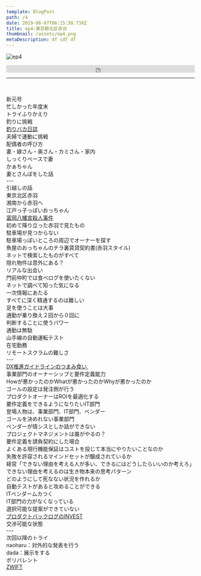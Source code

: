```yaml
---  
template: BlogPost  
path: /4
date: 2019-06-07T06:15:50.738Z  
title: ep4:東京都北区赤羽
thumbnail: /assets/ep4.png
metaDescription: df sdf df  
---  
```

![ep4](/assets/ep4.png)  
<iframe width="100%" height="20" scrolling="no" frameborder="no" allow="autoplay" src="https://w.soundcloud.com/player/?url=https%3A//api.soundcloud.com/tracks/604391637&color=%23ff5500&inverse=false&auto_play=false&show_user=true"></iframe>
</br>

***

</br>

<p>新元号<br>忙しかった年度末<br>トライふりかえり<br>釣りに挑戦<br><a href="https://ja.wikipedia.org/wiki/%E9%87%A3%E3%82%8A%E3%83%90%E3%82%AB%E6%97%A5%E8%AA%8C" target="_blank" rel="noopener noreferrer">釣りバカ日誌</a><br>夫婦で運動に挑戦<br>配偶者の呼び方<br>妻・嫁さん・奥さん・カミさん・家内<br>しっくりベースで妻<br>かぁちゃん<br>妻とさんぽをした話<br>---<br>引越しの話<br>東京北区赤羽<br>湘南から赤羽へ<br>江戸っ子っぽいおっちゃん<br><a href="https://ja.wikipedia.org/wiki/%E5%AF%8C%E5%B2%A1%E5%85%AB%E5%B9%A1%E5%AE%AE%E6%AE%BA%E4%BA%BA%E4%BA%8B%E4%BB%B6" target="_blank" rel="noopener noreferrer">富岡八幡宮殺人事件</a><br>初めて降り立った赤羽で見たもの<br>駐車場が見つからない<br>駐車場っぽいところの周辺でオーナーを探す<br>魚屋のおっちゃんのチラ裏賃貸契約書(赤羽スタイル)<br>ネットで検索したものがすべて<br>隠れ物件は意外にある？<br>リアルな出会い<br>門前仲町では食べログを使いたくない<br>ネットで調べて知った気になる<br>一次情報にあたる<br>すべてに深く精通するのは難しい<br>足を使うことは大事<br>通勤が乗り換え２回から０回に<br>判断することに使うパワー<br>通勤は無駄<br>山手線の自動運転テスト<br>在宅勤務<br>リモートスクラムの難しさ<br>---<br><a href="https://www.meti.go.jp/press/2018/12/20181212004/20181212004-1.pdf" target="_blank" rel="noopener noreferrer">DX推進ガイドラインのつまみ食い&nbsp;</a><br>事業部門のオーナーシップと要件定義能力<br>Howが悪かったのかWhatが悪かったのかWhyが悪かったのか<br>ゴールの設定は発注側が行う<br>プロダクトオーナーはROIを最適化する<br>要件定義をできるようになりたいIT部門<br>登場人物は、事業部門、IT部門、ベンダー<br>ゴールを決めれない事業部門<br>ベンダーが情シスとしか話ができない<br>プロジェクトマネジメントは誰がやるの？<br>要件定義を請負契約にした場合<br>よくある現行機能保証はコストを投じて本当にやりたいことなのか<br>失敗を許容されるマインドセットが醸成されているか<br>経営「できない理由を考える人が多い、できるにはどうしたらいいのか考えろ」<br>できない理由を考えるのは生き物本来の思考パターン<br>どのようにして死なない状況を作れるか<br>自動テストがあると攻めることができる<br>ITベンダームカつく<br>IT部門の力がなくなっている<br>選択可能な提案ができていない<br><a href="https://kray.jp/blog/attractive-product-backlog/" target="_blank" rel="noopener noreferrer">プロダクトバックログのINVEST</a><br>交渉可能な状態<br>---<br>次回以降のトライ<br>naoharu：対外的な発表を行う<br>dada：展示をする<br>ポリバレント<br><a href="https://zwift.com/ja/" target="_blank" rel="noopener noreferrer">ZWIFT</a></p>